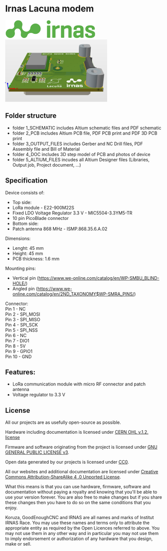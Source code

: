 # Irnas Lacuna modem
<img src="https://github.com/IRNAS/irnas-lacuna-modem/blob/development/4_DOC/irnas-logotip-rgb-02.png" height="60">

<img src="https://github.com/IRNAS/irnas-lacuna-modem/blob/development/4_DOC/pcb_angle.png" height="200">

## Folder structure
 - folder 1_SCHEMATIC includes Altium schematic files and PDF schematic
 - folder 2_PCB includes Altium PCB file, PDF PCB print and PDF 3D PCB print
 - folder 3_OUTPUT_FILES includes Gerber and NC Drill files, PDF Assembly file and Bill of Material
 - folder 4_DOC includes 3D step model of PCB and photos of device
 - folder 5_ALTIUM_FILES incudes all Altium Designer files (Libraries, Output job, Project document, ...)

## Specification
Device consists of:
 - Top side:
  - LoRa module - E22-900M22S
  - Fixed LDO Voltage Regulator 3.3 V - MIC5504-3.3YM5-TR
  - 10 pin PicoBlade connector
 - Bottom side:
  - Patch antenna 868 MHz - ISMP.868.35.6.A.02

Dimensions:  
 - Lenght: 45 mm
 - Height: 45 mm
 - PCB thickness: 1.6 mm

Mounting pins:  
 - Vertical pin (https://www.we-online.com/catalog/en/WP-SMBU_BLIND-HOLE/)
 - Angled pin (https://www.we-online.com/catalog/en/2ND_TAXONOMY$WP-SMRA_PINS/)

Connector:  
 Pin 1 - NC  
 Pin 2 - SPI_MOSI  
 Pin 3 - SPI_MISO  
 Pin 4 - SPI_SCK  
 Pin 5 - SPI_NSS  
 Pin 6 - NC  
 Pin 7 - DIO1  
 Pin 8 - 5V  
 Pin 9 - GPIO1  
 Pin 10 - GND  

## Features:
 - LoRa communication module with micro RF connector and patch antenna
 - Voltage regulator to 3.3 V


## License

All our projects are as usefully open-source as possible.

Hardware including documentation is licensed under [CERN OHL v.1.2. license](http://www.ohwr.org/licenses/cern-ohl/v1.2)

Firmware and software originating from the project is licensed under [GNU GENERAL PUBLIC LICENSE v3](http://www.gnu.org/licenses/gpl-3.0.en.html).

Open data generated by our projects is licensed under [CC0](https://creativecommons.org/publicdomain/zero/1.0/legalcode).

All our websites and additional documentation are licensed under [Creative Commons Attribution-ShareAlike 4 .0 Unported License](https://creativecommons.org/licenses/by-sa/4.0/legalcode).

What this means is that you can use hardware, firmware, software and documentation without paying a royalty and knowing that you'll be able to use your version forever. You are also free to make changes but if you share these changes then you have to do so on the same conditions that you enjoy.

Koruza, GoodEnoughCNC and IRNAS are all names and marks of Institut IRNAS Race. 
You may use these names and terms only to attribute the appropriate entity as required by the Open Licences referred to above. You may not use them in any other way and in particular you may not use them to imply endorsement or authorization of any hardware that you design, make or sell.